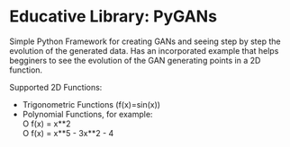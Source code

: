 # Educative Library: PyGANs

Simple Python Framework for creating GANs and seeing step by step the evolution of the generated data. Has an incorporated example that helps begginers to see the evolution of the GAN generating points in a 2D function.

Supported 2D Functions:
* Trigonometric Functions (f(x)=sin(x))  
*  Polynomial Functions, for example:  
O f(x) = x\*\*2  
O f(x) = x\*\*5 - 3x\*\*2 - 4  